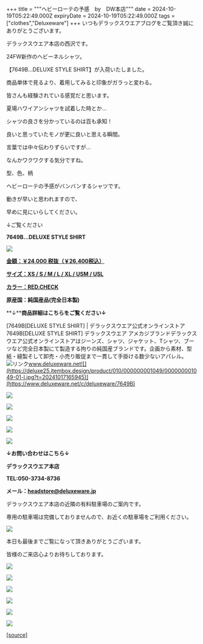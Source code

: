 +++
title = """ヘビーローテの予感　by　DW本店"""
date = 2024-10-19T05:22:49.000Z
expiryDate = 2024-10-19T05:22:49.000Z
tags = ["clothes","Deluxeware"]
+++
いつもデラックスウエアブログをご覧頂き誠にありがとうございます。

デラックスウエア本店の西沢です。

24FW新作のヘビーネルシャツ。

【7649B...DELUXE STYLE SHIRT】が入荷いたしました。

商品単体で見るより、着用してみると印象がガラっと変わる。

皆さんも経験されている感覚だと思います。

夏場ハワイアンシャツを試着した時とか...

シャツの良さを分かっているのは百も承知！

良いと思っていたモノが更に良いと思える瞬間。

言葉では中々伝わりずらいですが...

なんかワクワクする気分ですね。

型、色、柄

ヘビーローテの予感がバンバンするシャツです。

動きが早いと思われますので、

早めに見にいらしてください。

↓ご覧ください

**7649B...DELUXE STYLE SHIRT**

[![](https://stat.ameba.jp/user_images/20241019/12/deluxeware/4c/cd/j/o1170156015499699048.jpg)](https://stat.ameba.jp/user_images/20241019/12/deluxeware/4c/cd/j/o1170156015499699048.jpg)

[**金額：￥24,000 税抜（￥26,400税込）**](https://www.deluxeware.net/c/deluxeware/7649B)

[**サイズ：XS / S / M / L / XL / USM / USL**](https://www.deluxeware.net/c/deluxeware/7649B)

[**カラー：RED.CHECK**](https://www.deluxeware.net/c/deluxeware/7649B)

**原産国：純国産品(完全日本製)**

**↓****商品詳細はこちらをご覧ください↓**

[7649B\[DELUXE STYLE SHIRT\] | デラックスウエア公式オンラインストア7649B\[DELUXE STYLE SHIRT\] デラックスウエア アメカジブランドデラックスウエア公式オンラインストアはジーンズ、シャツ、ジャケット、Tシャツ、ブーツなど完全日本製にて製造する拘りの純国産ブランドです。企画から素材、型紙・縫製そして卸売・小売り販促まで一貫して手掛ける数少ないアパレル。![リンク](https://c.stat100.ameba.jp/ameblo/symbols/v3.20.0/svg/gray/editor_link.svg)www.deluxeware.net![](https://deluxe25.itembox.design/product/010/000000001049/000000001049-01-l.jpg?t=20241017165945)](https://www.deluxeware.net/c/deluxeware/7649B)

[![](https://stat.ameba.jp/user_images/20241019/12/deluxeware/07/03/j/o1172156415499699043.jpg)](https://stat.ameba.jp/user_images/20241019/12/deluxeware/07/03/j/o1172156415499699043.jpg)

[![](https://stat.ameba.jp/user_images/20241019/12/deluxeware/54/8e/j/o1168158615499699042.jpg)](https://stat.ameba.jp/user_images/20241019/12/deluxeware/54/8e/j/o1168158615499699042.jpg)

[![](https://stat.ameba.jp/user_images/20241019/12/deluxeware/72/ed/j/o1170156015499699052.jpg)](https://stat.ameba.jp/user_images/20241019/12/deluxeware/72/ed/j/o1170156015499699052.jpg)

[![](https://stat.ameba.jp/user_images/20241019/12/deluxeware/a4/39/j/o1168155815499699047.jpg)](https://stat.ameba.jp/user_images/20241019/12/deluxeware/a4/39/j/o1168155815499699047.jpg)

[![](https://stat.ameba.jp/user_images/20241019/12/deluxeware/1c/f1/j/o0809107915499699036.jpg)](https://stat.ameba.jp/user_images/20241019/12/deluxeware/1c/f1/j/o0809107915499699036.jpg)

**↓お問い合わせはこちら↓**

**デラックスウエア本店**

**TEL:050-3734-8736**

**メール：headstore@deluxeware.jp**

デラックスウエア本店の近隣の有料駐車場のご案内です。

専用の駐車場は完備しておりませんので、お近くの駐車場をご利用ください。

[![](https://stat.ameba.jp/user_images/20231002/16/deluxeware/6e/11/j/o0800080015345677212.jpg?caw=800)](https://ameblo.jp/deluxeware/image-12823266760-15345677212.html)

本日も最後までご覧になって頂きありがとうございます。

皆様のご来店心よりお待ちしております。

[![](https://stat.ameba.jp/user_images/20241016/14/deluxeware/bc/37/j/o0930015015498595508.jpg?caw=800)](https://www.deluxeware.net/c/tokusyu)

[![](https://stat.ameba.jp/user_images/20241007/16/deluxeware/df/96/j/o0800026015495163803.jpg?caw=800)](https://www.deluxeware.net/)

[![](https://stat.ameba.jp/user_images/20240614/12/deluxeware/fb/b4/j/o0800026015451324172.jpg?caw=800)](https://www.deluxeware.net/c/2024FWreserveall)

[![](https://stat.ameba.jp/user_images/20240315/15/deluxeware/04/7f/j/o0800026015413271803.jpg?caw=800)](https://www.instagram.com/deluxeware/?hl=ja)

[![](https://stat.ameba.jp/user_images/20220415/12/deluxeware/3b/ce/j/o0800026015103175481.jpg?caw=800)](https://www.deluxeware.net/f/headstore)

[![](https://stat.ameba.jp/user_images/20220415/12/deluxeware/d7/c6/j/o0800026015103175487.jpg?caw=800)](https://www.deluxeware.net/)

[[source]](https://ameblo.jp/deluxeware/entry-12871850237.html)

